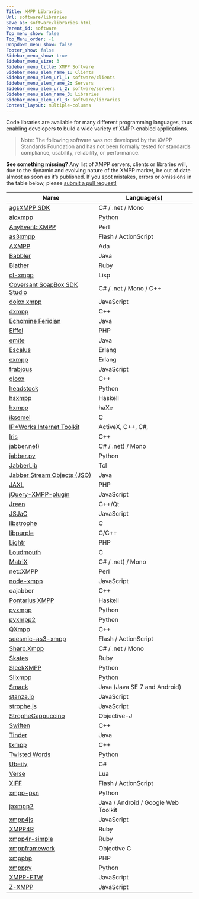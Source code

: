 ```yaml
---
Title: XMPP Libraries
Url: software/libraries
Save_as: software/libraries.html
Parent_id: software
Top_menu_show: false
Top_Menu_order: -1
Dropdown_menu_show: false
Footer_show: false
Sidebar_menu_show: true
Sidebar_menu_size: 3
Sidebar_menu_title: XMPP Software
Sidebar_menu_elem_name_1: Clients
Sidebar_menu_elem_url_1: software/clients
Sidebar_menu_elem_name_2: Servers
Sidebar_menu_elem_url_2: software/servers
Sidebar_menu_elem_name_3: Libraries
Sidebar_menu_elem_url_3: software/libraries
Content_layout: multiple-columns
---
```


Code libraries are available for many different programming languages, thus enabling developers to build a wide variety of XMPP-enabled applications.

> Note: The following software was not developed by the XMPP Standards Foundation and has not been formally tested for standards compliance, usability, reliability, or performance.

__See something missing?__ Any list of XMPP servers, clients or libraries will, due to the dynamic and evolving nature of the XMPP market, be out of date almost as soon as it’s published. If you spot mistakes, errors or omissions in the table below, please [submit a pull request!](https://github.com/xsf/xmpp.org)

| Name                                                                      | Language(s)                         |
|---------------------------------------------------------------------------|-------------------------------------|
| [agsXMPP SDK](http://ag-software.net)                                     | C# / .net / Mono                    |
| [aioxmpp](https://github.com/horazont/aioxmpp)                            | Python                              |
| [AnyEvent::XMPP](http://ta-sa.org)                                        | Perl                                |
| [as3xmpp](https://github.com/lyokato/as3xmppclient)                       | Flash / ActionScript                |
| [AXMPP](http://orge.ada-ru.org)                                           | Ada                                 |
| [Babbler](http://babbler-xmpp.blogspot.de)                                | Java                                |
| [Blather](http://adhearsion.com)                                          | Ruby                                |
| [cl-xmpp](http://common-lisp.net)                                         | Lisp                                |
| [Coversant SoapBox SDK Studio](http://coversant.com)                      | C# / .net / Mono / C++              |
| [dojox.xmpp](https://github.com/dojo/dojox)                               | JavaScript                          |
| [dxmpp](https://github.com/stefandxm/dxmpp)                               | C++                                 |
| [Echomine Feridian](https://github.com/jdevelop/feridian)                 | Java                                |
| [Eiffel](https://www.eiffel.org/resources/libraries/eiffel-xmpp)          | PHP                                 |
| [emite](https://github.com/EmiteGWT/emite)                                | Java                                |
| [Escalus](https://github.com/esl/escalus)                                 | Erlang                              |
| [exmpp](http://exmpp.org)                                                 | Erlang                              |
| [frabjous](https://github.com/theozaurus/frabjous)                        | JavaScript                          |
| [gloox](http://camaya.net)                                                | C++                                 |
| [headstock](https://github.com/Lawouach/headstock)                        | Python                              |
| [hsxmpp](http://חנוך.se)                                                  | Haskell                             |
| [hxmpp](http://hxmpp.disktree.net)                                        | haXe                                |
| [iksemel](http://code.google.com/p/iksemel)                               | C                                   |
| [IP*Works Internet Toolkit](https://www.nsoftware.com/ipworks/)           | ActiveX, C++, C#,                   |
| [Iris](https://github.com/psi-im/iris)                                    | C++                                 |
| [jabber.net)](https://code.google.com/archive/p/jabber-net/)              | C# / .net) / Mono                   |
| [jabber.py](http://jabberpy.sourceforge.net/)                             | Python                              |
| [JabberLib](http://coccinella.im)                                         | Tcl                                 |
| [Jabber Stream Objects (JSO)](https://java.net/projects/jso)              | Java                                |
| [JAXL](https://github.com/jaxl/JAXL)                                      | PHP                                 |
| [jQuery-XMPP-plugin](https://github.com/maxpowel/jQuery-XMPP-plugin)      | JavaScript                          |
| [Jreen](http://qutim.org)                                                 | C++/Qt                              |
| [JSJaC](https://github.com/sstrigler/JSJaC)                               | JavaScript                          |
| [libstrophe](http://strophe.im)                                           | C                                   |
| [libpurple](https://developer.pidgin.im/wiki/WhatIsLibpurple)             | C/C++                               |
| [Lightr](https://github.com/myYearbook/lightr)                            | PHP                                 |
| [Loudmouth](https://github.com/mcabber/loudmouth)                         | C                                   |
| [MatriX](http://ag-software.net)                                          | C# / .net) / Mono                   |
| net::XMPP                                                                 | Perl                                |
| [node-xmpp](http://node-xmpp.org)                                         | JavaScript                          |
| oajabber                                                                  | C++                                 |
| [Pontarius XMPP](https://github.com/pontarius/pontarius-xmpp/)            | Haskell                             |
| [pyxmpp](http://pyxmpp.jajcus.net/pyxmpp.html)                            | Python                              |
| [pyxmpp2](https://github.com/Jajcus/pyxmpp2)                              | Python                              |
| [QXmpp](www.qxmpp.org)                                                    | C++                                 |
| [seesmic-as3-xmpp](https://code.google.com/archive/p/seesmic-as3-xmpp)    | Flash / ActionScript                |
| [Sharp.Xmpp](https://github.com/pgstath/Sharp.Xmpp)                       | C# / .net / Mono                    |
| [Skates](https://github.com/julien51/skates)                              | Ruby                                |
| [SleekXMPP](https://github.com/fritzy/SleekXMPP)                          | Python                              |
| [Slixmpp](https://dev.louiz.org/projects/slixmpp)                         | Python                              |
| [Smack](http://www.igniterealtime.org/projects/smack)                     | Java (Java SE 7 and Android)        |
| [stanza.io](https://github.com/otalk/stanza.io)                           | JavaScript                          |
| [strophe.js](http://strophe.im/strophejs)                                 | JavaScript                          |
| [StropheCappuccino](https://github.com/ArchipelProject/StropheCappuccino) | Objective-J                         |
| [Swiften](http://swift.im)                                                | C++                                 |
| [Tinder](http://www.igniterealtime.org/projects/tinder)                   | Java                                |
| [txmpp](https://github.com/rpavlik/txmpp)                                 | C++                                 |
| [Twisted Words](http://twistedmatrix.com)                                 | Python                              |
| [Ubeity](https://github.com/ubiety/xmpp)                                  | C#                                  |
| [Verse](http://matthewwild.co.uk/projects/verse/verse_doc.xml)            | Lua                                 |
| [XIFF](http://igniterealtime.org)                                         | Flash / ActionScript                |
| [xmpp-psn](http://code.google.com)                                        | Python                              |
| [jaxmpp2](https://projects.tigase.org/projects/jaxmpp2)                   | Java / Android / Google Web Toolkit |
| [xmpp4js](http://xmpp4js.sourceforge.net/)                                | JavaScript                          |
| [XMPP4R](https://xmpp4r.github.io/)                                       | Ruby                                |
| [xmpp4r-simple](http://code.google.com)                                   | Ruby                                |
| [xmppframework](http://github.com)                                        | Objective C                         |
| [xmpphp](http://code.google.com)                                          | PHP                                 |
| [xmpppy](http://xmpppy.sourceforge.net)                                   | Python                              |
| [XMPP-FTW](https://github.com/xmpp-ftw)                                   | JavaScript                          |
| [Z-XMPP](http://ivan.vucica.net)                                          | JavaScript                          |

